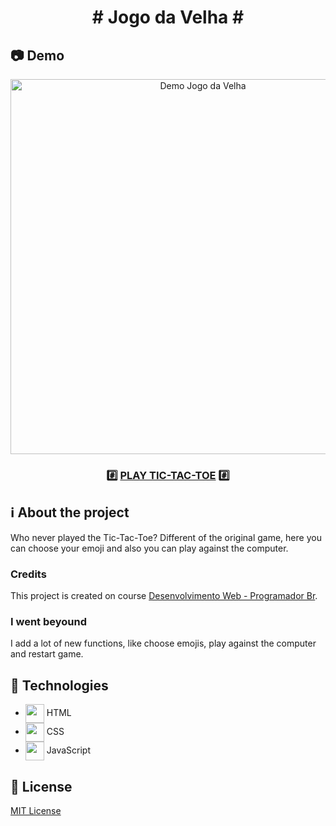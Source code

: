 <div align="center">

  <h1># Jogo da Velha #</h1>

</div>

## 📷 Demo
<div align="center">

  
  <img src=".github/demo.gif" alt="Demo Jogo da Velha" width="600px">

  <h3>

   #️⃣ [PLAY TIC-TAC-TOE](https://nicolasduma.github.io/jogo-da-velha/) #️⃣

  </h3>
</div>

## ℹ About the project
Who never played the Tic-Tac-Toe? Different of the original game, here you can choose your emoji and also you can play against the computer.

### Credits
This project is created on course [Desenvolvimento Web - Programador Br](https://programadorbr.com/).

### I went beyound
I add a lot of new functions, like choose emojis, play against the computer and restart game.


## 🚀 Technologies

- <img src=".github/logos/html.png" width="30px" align="center"> HTML
- <img src=".github/logos/css.png" width="30px" align="center"> CSS
- <img src=".github/logos/javascript.png" width="30px" align="center"> JavaScript

## 📄 License
[MIT License](https://github.com/nicolasrafaelduma/JogoDaVelha/blob/master/LICENSE)
